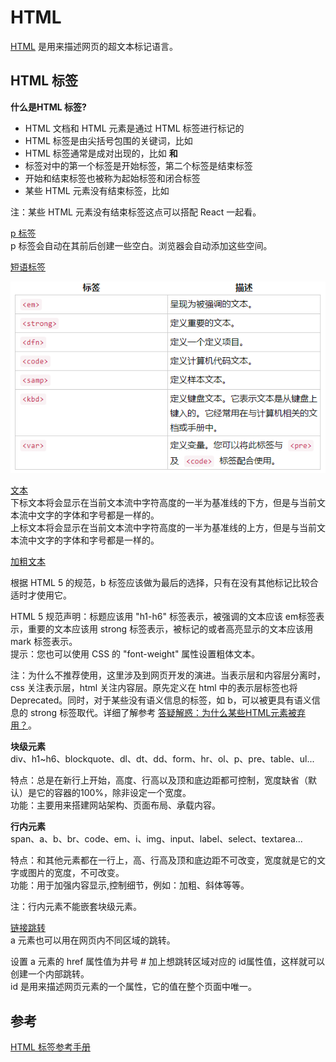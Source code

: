 # HTML 

[HTML](https://www.w3school.com.cn/html/html_jianjie.asp) 是用来描述网页的超文本标记语言。

## HTML 标签

**什么是HTML 标签?**
- HTML 文档和 HTML 元素是通过 HTML 标签进行标记的
- HTML 标签是由尖括号包围的关键词，比如 <html>
- HTML 标签通常是成对出现的，比如 <b> 和 </b>
- 标签对中的第一个标签是开始标签，第二个标签是结束标签
- 开始和结束标签也被称为起始标签和闭合标签
- 某些 HTML 元素没有结束标签，比如 <br />

注：某些 HTML 元素没有结束标签这点可以搭配 React 一起看。

<u>p 标签</u>  
p 标签会自动在其前后创建一些空白。浏览器会自动添加这些空间。

<u>短语标签</u>

![短语标签](短语标签.png)


<u>[文本](https://www.w3cschool.cn/minicourse/play/basehtml?cp=16376&gid=0)</u>  
下标文本将会显示在当前文本流中字符高度的一半为基准线的下方，但是与当前文本流中文字的字体和字号都是一样的。  
上标文本将会显示在当前文本流中字符高度的一半为基准线的上方，但是与当前文本流中文字的字体和字号都是一样的。  


<u>加粗文本</u>    

根据 HTML 5 的规范，b 标签应该做为最后的选择，只有在没有其他标记比较合适时才使用它。  

HTML 5 规范声明：标题应该用 ​"h1-h6"​ 标签表示，被强调的文本应该 ​em​ 标签表示，重要的文本应该用 ​strong 标签表示，被标记的或者高亮显示的文本应该用 ​mark ​标签表示。  
提示：您也可以使用 CSS 的 "font-weight" 属性设置粗体文本。

注：为什么不推荐使用，这里涉及到网页开发的演进。当表示层和内容层分离时，css 关注表示层，html 关注内容层。原先定义在 html 中的表示层标签也将 Deprecated。同时，对于某些没有语义信息的标签，如 b，可以被更具有语义信息的 strong 标签取代。详细了解参考 [答疑解惑：为什么某些HTML元素被弃用？](https://blog.csdn.net/duninet/article/details/106226191)。


**块级元素**  
div、h1~h6、blockquote、dl、dt、dd、form、hr、ol、p、pre、table、ul...

特点：总是在新行上开始，高度、行高以及顶和底边距都可控制，宽度缺省（默认）是它的容器的100%，除非设定一个宽度。  
功能：主要用来搭建网站架构、页面布局、承载内容。  


**行内元素**  
span、a、b、br、code、em、i、img、input、label、select、textarea...

特点：和其他元素都在一行上，高、行高及顶和底边距不可改变，宽度就是它的文字或图片的宽度，不可改变。  
功能：用于加强内容显示,控制细节，例如：加粗、斜体等等。

注：行内元素不能嵌套块级元素。

<u>[链接跳转](https://www.w3cschool.cn/minicourse/play/basehtml?cp=15812&gid=0)</u>  
​a ​元素也可以用在网页内不同区域的跳转。

设置​ a ​元素的 ​href ​属性值为井号 ​# ​加上想跳转区域对应的 ​id ​属性值，这样就可以创建一个内部跳转。  
​id ​是用来描述网页元素的一个属性，它的值在整个页面中唯一。  

## 参考

[HTML 标签参考手册](https://www.w3school.com.cn/tags/index.asp)
